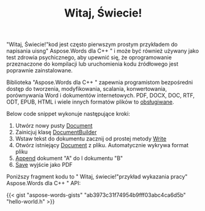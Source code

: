 ﻿---
title: Witaj, Świecie!
second_title: Prosty przykład użycia Aspose.Words dla C++
articleTitle: Witaj, Świecie!
linktitle: Hello World
description: "Utwórz, Edytuj i zapisz swój pierwszy dokument w dowolnym obsługiwanym formacie za pomocą Aspose.Words dla C++, aby doświadczyć jego prostoty i mocy w C++."
type: docs
weight: 15
url: /pl/cpp/hello-world/
timestamp: 2024-01-27-14-07-04
---

"Witaj, Świecie!"kod jest często pierwszym prostym przykładem do napisania uisng" Aspose.Words dla C++ " i może być również używany jako test zdrowia psychicznego, aby upewnić się, że oprogramowanie przeznaczone do kompilacji lub uruchomienia kodu źródłowego jest poprawnie zainstalowane.

Biblioteka "Aspose.Words dla C++ " zapewnia programistom bezpośredni dostęp do tworzenia, modyfikowania, scalania, konwertowania, porównywania Word i dokumentów internetowych. PDF, DOCX, DOC, RTF, ODT, EPUB, HTML i wiele innych formatów plików to [obsługiwane](/words/cpp/supported-document-formats/).

Below code snippet wykonuje następujące kroki:

1. Utwórz nowy pusty [Document](https://reference.aspose.com/words/cpp/aspose.words/document/)
1. Zainicjuj klasę [DocumentBuilder](https://reference.aspose.com/words/cpp/aspose.words/documentbuilder/)
1. Wstaw tekst do dokumentu zacznij od prostej metody [Write](https://reference.aspose.com/words/cpp/aspose.words/documentbuilder/write/)
1. Otwórz istniejący [Document](https://reference.aspose.com/words/cpp/aspose.words/document/document/) z pliku. Automatycznie wykrywa format pliku
1. [Append](https://reference.aspose.com/words/cpp/aspose.words/document/appenddocument/) dokument "A" do I dokumentu "B"
1. [Save](https://reference.aspose.com/words/cpp/aspose.words/document/save/) wyjście jako PDF

Poniższy fragment kodu to " Witaj, świecie!"przykład wykazania pracy" Aspose.Words dla C++ " API:

{{< gist "aspose-words-gists" "ab3973c31f74954b9fff03abc4ca6d5b" "hello-world.h" >}}
